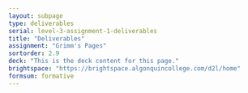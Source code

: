 ```yaml
---
layout: subpage
type: deliverables
serial: level-3-assignment-1-deliverables
title: "Deliverables"
assignment: "Grimm's Pages"
sortorder: 2.9
deck: "This is the deck content for this page."
brightspace: "https://brightspace.algonquincollege.com/d2l/home"
formsum: formative
---
```


